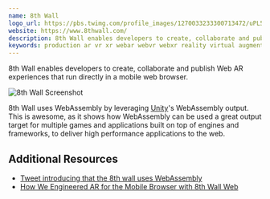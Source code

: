 ```yaml
---
name: 8th Wall
logo_url: https://pbs.twimg.com/profile_images/1270033233300713472/uPL5o2aF_400x400.jpg
website: https://www.8thwall.com/
description: 8th Wall enables developers to create, collaborate and publish Web AR experiences that run directly in a mobile web browser.
keywords: production ar vr xr webar webvr webxr reality virtual augmented games mobile
---
```


8th Wall enables developers to create, collaborate and publish Web AR experiences that run directly in a mobile web browser.

![8th Wall Screenshot](https://miro.medium.com/max/2492/1*lNBlbzdiKukH_GBNdQrFog.png)

8th Wall uses WebAssembly by leveraging [Unity](/showcase/unity)'s WebAssembly output. This is awesome, as it shows how WebAssembly can be used a great output target for multiple games and applications built on top of engines and frameworks, to deliver high performance applications to the web.

## Additional Resources

- [Tweet introducing that the 8th wall uses WebAssembly](https://twitter.com/hermes_f/status/1152084370070671360)
- [How We Engineered AR for the Mobile Browser with 8th Wall Web](https://medium.com/8th-wall/how-we-engineered-ar-for-the-mobile-browser-with-8th-wall-web-bce26c84682b)

